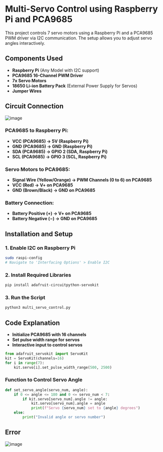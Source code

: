 # Multi-Servo Control using Raspberry Pi and PCA9685

This project controls 7 servo motors using a Raspberry Pi and a PCA9685 PWM driver via I2C communication. The setup allows you to adjust servo angles interactively.

## Components Used
- **Raspberry Pi** (Any Model with I2C support)
- **PCA9685 16-Channel PWM Driver**
- **7x Servo Motors**
- **18650 Li-ion Battery Pack** (External Power Supply for Servos)
- **Jumper Wires**

## Circuit Connection
![image](https://github.com/user-attachments/assets/a778bbb2-d996-4a2a-8c0f-95562ea9340e)

### PCA9685 to Raspberry Pi:
- **VCC (PCA9685) → 5V (Raspberry Pi)**
- **GND (PCA9685) → GND (Raspberry Pi)**
- **SDA (PCA9685) → GPIO 2 (SDA, Raspberry Pi)**
- **SCL (PCA9685) → GPIO 3 (SCL, Raspberry Pi)**

### Servo Motors to PCA9685:
- **Signal Wire (Yellow/Orange) → PWM Channels (0 to 6) on PCA9685**
- **VCC (Red) → V+ on PCA9685**
- **GND (Brown/Black) → GND on PCA9685**

### Battery Connection:
- **Battery Positive (+) → V+ on PCA9685**
- **Battery Negative (−) → GND on PCA9685**

## Installation and Setup
### 1. Enable I2C on Raspberry Pi
```sh
sudo raspi-config
# Navigate to 'Interfacing Options' > Enable I2C
```

### 2. Install Required Libraries
```sh
pip install adafruit-circuitpython-servokit
```

### 3. Run the Script
```sh
python3 multi_servo_control.py
```

## Code Explanation
- **Initialize PCA9685 with 16 channels**
- **Set pulse width range for servos**
- **Interactive input to control servos**

```python
from adafruit_servokit import ServoKit
kit = ServoKit(channels=16)
for i in range(7):
    kit.servo[i].set_pulse_width_range(500, 2500)
```

### Function to Control Servo Angle
```python
def set_servo_angle(servo_num, angle):
    if 0 <= angle <= 180 and 0 <= servo_num < 7:
        if kit.servo[servo_num].angle != angle:
            kit.servo[servo_num].angle = angle
            print(f"Servo {servo_num} set to {angle} degrees")
    else:
        print("Invalid angle or servo number")
```

## Error 
![image](https://github.com/user-attachments/assets/3d947cde-cb4f-4b62-9ff2-b0196ec34aa0)

